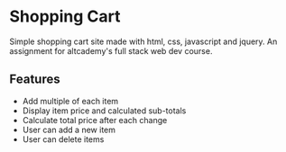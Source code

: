 # Shopping Cart

Simple shopping cart site made with html, css, javascript and jquery. An assignment for altcademy's full stack web dev course.

## Features

* Add multiple of each item
* Display item price and calculated sub-totals
* Calculate total price after each change
* User can add a new item
* User can delete items
